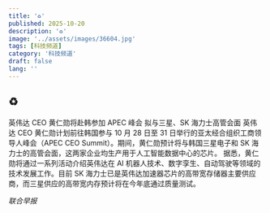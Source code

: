 ```yaml
---
title: '♻️'
published: 2025-10-20
description: '♻️'
image: '../assets/images/36604.jpg'
tags: [科技频道]
category: '科技频道'
draft: false
lang: ''
---
```


## ♻️

英伟达 CEO 黄仁勋将赴韩参加 APEC 峰会 拟与三星、SK 海力士高管会面
英伟达 CEO 黄仁勋计划前往韩国参与 10 月 28 日至 31 日举行的亚太经合组织工商领导人峰会（APEC CEO Summit）。期间，黄仁勋预计将与韩国三星电子和 SK 海力士的高管会面，这两家企业均生产用于人工智能数据中心的芯片。
据悉，黄仁勋将通过一系列活动介绍英伟达在 AI 机器人技术、数字孪生、自动驾驶等领域的技术发展工作。目前 SK 海力士已是英伟达加速器芯片的高带宽存储器主要供应商，而三星供应的高带宽内存预计将在今年底通过质量测试。

*联合早报*
